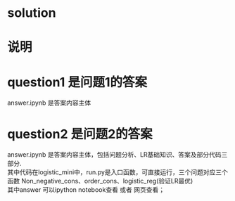 # solution

# 说明

# question1 是问题1的答案
answer.ipynb 是答案内容主体
# question2 是问题2的答案 
answer.ipynb 是答案内容主体，包括问题分析、LR基础知识、答案及部分代码三部分.  
其中代码在logistic_mini中，run.py是入口函数，可直接运行，三个问题对应三个函数 Non_negative_cons、order_cons、logistic_reg(验证LR最优)  
其中answer 可以ipython notebook查看 或者 网页查看；


